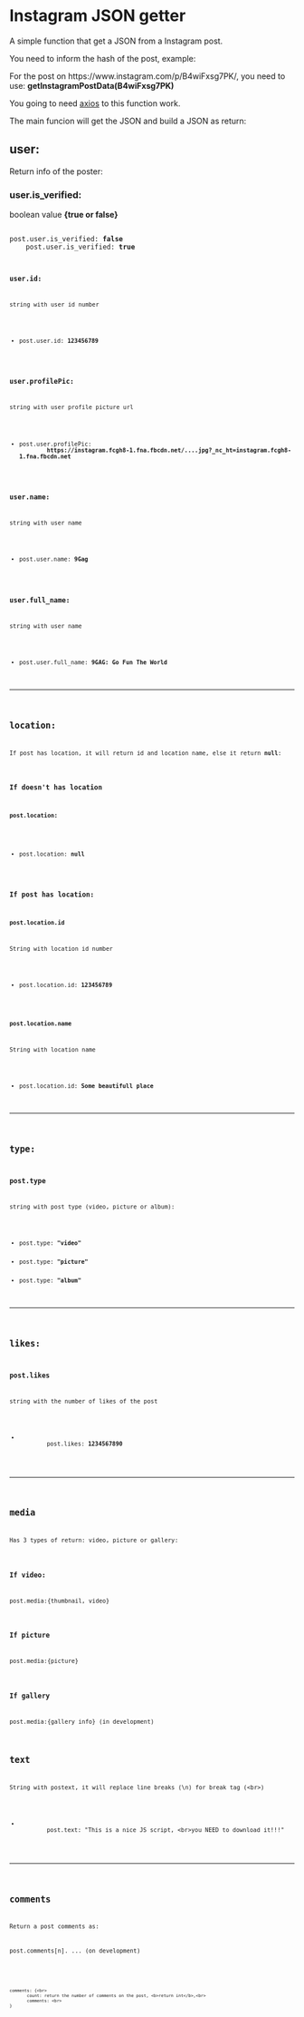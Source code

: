 <h1>
    Instagram JSON getter
</h1>
<p>
    A simple function that get a JSON from a Instagram post.
</p>
<p>
    You need to inform the hash of the post, example:
</p>
<p>
    For the post on https://www.instagram.com/p/B4wiFxsg7PK/, you need to use: <b>getInstagramPostData(B4wiFxsg7PK)</b>
</p>
<p>
    You going to need <a href="https://unpkg.com/axios/dist/axios.min.js">axios</a> to this function work.
</p>
<p>
    The main funcion will get the JSON and build a JSON as return:
</p>
<h2>user:</h2>
<p>Return info of the poster:</p>
<h3>user.is_verified:</h3>
<p>boolean value <b>{true or false}</b></p>
<code>
post.user.is_verified: <b>false</b>
    post.user.is_verified: <b>true</b>
    <code>

<h3>user.id:</h3>
<p>string with user id number</p>
<ul>
    <li>post.user.id: <b>123456789</b></li>
</ul>

<h3>user.profilePic:</h3>
<p>string with user profile picture url</p>
<ul>
    <li>post.user.profilePic:
        <b>https://instagram.fcgh8-1.fna.fbcdn.net/....jpg?_nc_ht=instagram.fcgh8-1.fna.fbcdn.net</b></li>
</ul>

<h3>user.name:</h3>
<p>string with user name</p>
<ul>
    <li>post.user.name: <b>9Gag</b></li>
</ul>

<h3>user.full_name:</h3>
<p>string with user name</p>
<ul>
    <li>post.user.full_name: <b>9GAG: Go Fun The World</b></li>
</ul>
<hr>

<h2>location: </h2>
<p>If post has location, it will return id and location name, else it return <b>null</b>:</p>

<h3>If doesn't has location</h3>
<h4>post.location:</h4>
<ul>
    <li>post.location: <b>null</b></li>
</ul>

<h3>If post has location:</h3>
<h4>post.location.id</h4>
<p>String with location id number</p>
<ul>
    <li>post.location.id: <b>123456789</b></li>
</ul>

<h4>post.location.name</h4>
<p>String with location name</p>
<ul>
    <li>post.location.id: <b>Some beautifull place</b></li>
</ul>
<hr>

<h2>type:</h2>
<h3>post.type</h3>
<p>string with post type (video, picture or album):</p>
<ul>
    <li>post.type: <b>"video"</b></li>
    <li>post.type: <b>"picture"</b></li>
    <li>post.type: <b>"album"</b></li>
</ul>
<hr>

<h2>likes:</h2>
<h3>post.likes</h3>
<p>string with the number of likes of the post</p>
<ul>
    <li>
        post.likes: <b>1234567890</b>
    </li>
</ul>
<hr>

<h2>media</h2>
<p>Has 3 types of return: video, picture or gallery:</p>

<h3>If video:</h3>
<p>post.media:{thumbnail, video}</p>

<h3>If picture</h3>
<p>post.media:{picture}</p>

<h3>If gallery</h3>
<p>post.media:{gallery info} (in development)</p>

<h2>text</h2>
<p>String with postext, it will replace line breaks (\n) for break tag (&lt;br&gt;)</p>
<ul>
    <li>
        post.text: "This is a nice JS script, &lt;br&gt;you NEED to download it!!!"
    </li>
</ul>
<hr>

<h2>comments</h2>
<p>Return a post comments as:</p>
<p>post.comments[n]. ... (on development)</p>

<code>

    comments: {<br>
           count: return the number of comments on the post, <b>return int</b>,<br>
           comments: <br>
    }

</code>
